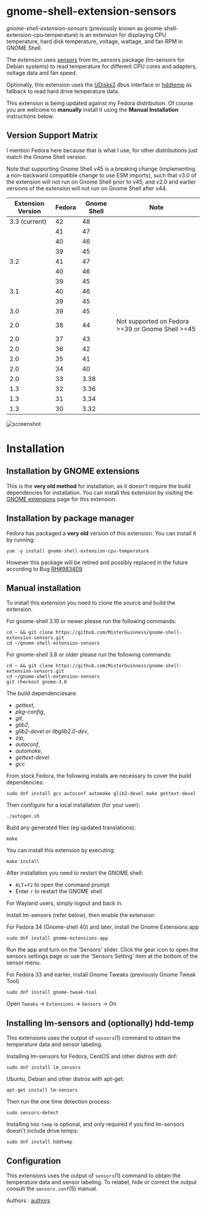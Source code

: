 gnome-shell-extension-sensors
=============================
*gnome-shell-extension-sensors* (previously known as gnome-shell-extension-cpu-temperature)
is an extension for displaying CPU temperature, hard disk temperature, voltage, 
wattage, and fan RPM in GNOME Shell.

The extension uses [sensors] from lm_sensors package (lm-sensors for Debian
systems) to read temperature for different CPU cores and adapters, voltage data
and fan speed.

Optionally, this extension uses the [UDisks2] dbus interface or [hddtemp] as
fallback to read hard drive temperature data.

This extension is being updated against my Fedora distribution. Of course you
are welcome to **manually** install it using the **Manual Installation** instructions below.

Version Support Matrix
---
I mention Fedora here because that is what I use, for other distributions just
match the Gnome Shell version.

Note that supporting Gnome Shell v45 is a breaking change (implementing a
non-backward compatible change to use ESM imports), such that v3.0 of the
extension will not run on Gnome Shell prior to v45, and v2.0 and earlier versions
of the extension will not run on Gnome Shell after v44.

|Extension Version|Fedora|Gnome Shell|Note|
|---|---|---|---|
|3.3 (current)|42|48|
| |41|47|
| |40|46|
| |39|45|
|3.2|41|47|
| |40|46|
| |39|45|
|3.1|40|46|
| |39|45|
|3.0|39|45|
|2.0|38|44|Not supported on Fedora >=39 or Gnome Shell >=45|
|2.0|37|43|
|2.0|36|42|
|2.0|35|41|
|2.0|34|40|
|2.0|33|3.38|
|1.3|32|3.36|
|1.3|31|3.34|
|1.3|30|3.32|

![screenshot]

Installation
=============

Installation by GNOME extensions
-------------------------------

This is the **very old method** for installation, as it doesn't require the build
dependencies for installation.
You can install this extension by visiting the [GNOME extensions]
page for this extension.

Installation by package manager
-------------------------------

Fedora has packaged a **very old** version of this extension. You can install it by running:

`yum -y install gnome-shell-extension-cpu-temperature`

However this package will be retired and possibly replaced in the future according to Bug [RH#983409].

Manual installation
-------------------

To install this extension you need to clone the source and build the extension.

For gnome-shell 3.10 or newer please run the following commands:

    cd ~ && git clone https://github.com/MisterGuinness/gnome-shell-extension-sensors.git
    cd ~/gnome-shell-extension-sensors

For gnome-shell 3.8 or older please run the following commands:

    cd ~ && git clone https://github.com/MisterGuinness/gnome-shell-extension-sensors.git
    cd ~/gnome-shell-extension-sensors
    git checkout gnome-3.8

The build dependenciesare:

* *gettext*,
* *pkg-config*,
* *git*,
* *glib2*,
* *glib2-devel* or *libglib2.0-dev*,
* *zip*,
* *autoconf*,
* *automake*,
* *gettext-devel*
* *gcc*

From stock Fedora, the following installs are necessary to cover the build dependencies:

    sudo dnf install gcc autoconf automake glib2-devel make gettext-devel

Then configure for a local installation (for your user):

    ./autogen.sh

Build any generated files (eg updated translations):

    make

You can install this extension by executing:

    make install

After installation you need to restart the GNOME shell:

* `ALT`+`F2` to open the command prompt
* Enter `r` to restart the GNOME shell

For Wayland users, simply logout and back in.

Install lm-sensors (refer below), then enable the extension:

For Fedora 34 (Gnome-shell 40) and later, install the Gnome Extensions app

    sudo dnf install gnome-extensions-app

Run the app and turn on the 'Sensors' slider. Click the gear icon to open the sensors settings page or use the 'Sensors Setting' item at the bottom of the sensor menu.

For Fedora 33 and earlier, install Gnome Tweaks (previously Gnome Tweak Tool)

    sudo dnf install gnome-tweak-tool

Open `Tweaks` -> `Extensions` -> `Sensors` -> On


Installing lm-sensors and (optionally) hdd-temp
-------------
This extensions uses the output of `sensors`(1) command to obtain the
temperature data and sensor labeling. 

Installing lm-sensors for Fedora, CentOS and other distros with dnf:

    sudo dnf install lm_sensors

Ubuntu, Debian and other distros with apt-get:

    apt-get install lm-sensors

Then run the one time detection process:

    sudo sensors-detect

Installing `hdd-temp` is optional, and only required if you find lm-sensors doesn't include drive temps:

    sudo dnf install hddtemp


Configuration
---------------------

This extensions uses the output of `sensors`(1) command to obtain the
temperature data and sensor labeling. To relabel, hide or correct the
output consult the `sensors.conf`(5) manual.

Authors : [authors]

[sensors]: http://www.lm-sensors.org/
[UDisks2]: http://www.freedesktop.org/wiki/Software/udisks/
[hddtemp]: https://savannah.nongnu.org/projects/hddtemp/
[GNOME extensions]: https://extensions.gnome.org/extension/82/cpu-temperature-indicator/
[authors]: https://github.com/xtranophilist/gnome-shell-extension-sensors/graphs/contributors
[screenshot]: Fedora33.png
[RH#983409]: https://bugzilla.redhat.com/show_bug.cgi?id=983409

